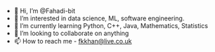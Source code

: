 - 👋 Hi, I’m @Fahadi-bit
- 👀 I’m interested in data science, ML, software engineering.
- 🌱 I’m currently learning Python, C++, Java, Mathematics, Statistics
- 💞️ I’m looking to collaborate on anything
- 📫 How to reach me - fkkhan@live.co.uk

<!---
Fahadi-bit/Fahadi-bit is a ✨ special ✨ repository because its `README.md` (this file) appears on your GitHub profile.
You can click the Preview link to take a look at your changes.
--->
